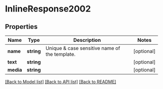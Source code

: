# InlineResponse2002

## Properties
Name | Type | Description | Notes
------------ | ------------- | ------------- | -------------
**name** | **string** | Unique &amp; case sensitive name of the template. | [optional] 
**text** | **string** |  | [optional] 
**media** | **string** |  | [optional] 

[[Back to Model list]](../../README.md#documentation-for-models) [[Back to API list]](../../README.md#documentation-for-api-endpoints) [[Back to README]](../../README.md)

